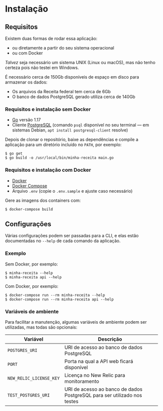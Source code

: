 # Instalação

## Requisitos

Existem duas formas de rodar essa aplicação:

* ou diretamente a partir do seu sistema operacional
* ou com Docker

_Talvez_ seja necessário um sistema UNIX (Linux ou macOS), mas não tenho certeza pois não testei em Windows.

É necessário cerca de 150Gb disponíveis de espaço em disco para armazenar os dados:
* Os arquivos da Receita federal tem cerca de 6Gb
* O banco de dados PostgreSQL gerado utiliza cerca de 140Gb

### Requisitos e instalação sem Docker

* [Go](https://golang.org/) versão 1.17
* Cliente [PostgreSQL](https://www.postgresql.org/) (comando `psql` disponível no seu terminal — em sistemas Debian, `apt install postgresql-client` resolve)

Depois de clonar o repositório, baixe as dependências e compile a aplicação para um diretório incluído no `PATH`, por exemplo:

```console
$ go get
$ go build -o /usr/local/bin/minha-receita main.go
```

### Requisitos e instalação com Docker

* [Docker](https://www.docker.com/)
* [Docker Compose](https://docs.docker.com/compose/install/)
* Arquivo `.env` (copie o `.env.sample` e ajuste caso necessário)

Gere as imagens dos containers com:

```console
$ docker-compose build
```

## Configurações

Várias configurações podem ser passadas para a CLI, e elas estão documentadas no `--help` de cada comando da aplicação.

### Exemplo

Sem Docker, por exemplo:

```console
$ minha-receita --help
$ minha-receita api --help
```

Com Docker, por exemplo:

```console
$ docker-compose run --rm minha-receita --help
$ docker-compose run --rm minha-receita api --help
```

### Variáveis de ambiente

Para facilitar a manutenção, algumas variáveis de ambiente podem ser utilizadas, mas todas são opcionais:

| Variável | Descrição |
|---|---|
| `POSTGRES_URI` | URI de acesso ao banco de dados PostgreSQL |
| `PORT` | Porta na qual a API web ficará disponível |
| `NEW_RELIC_LICENSE_KEY` | Licença no New Relic para monitoramento |
| `TEST_POSTGRES_URI` | URI de acesso ao banco de dados PostgreSQL para ser utilizado nos testes |
